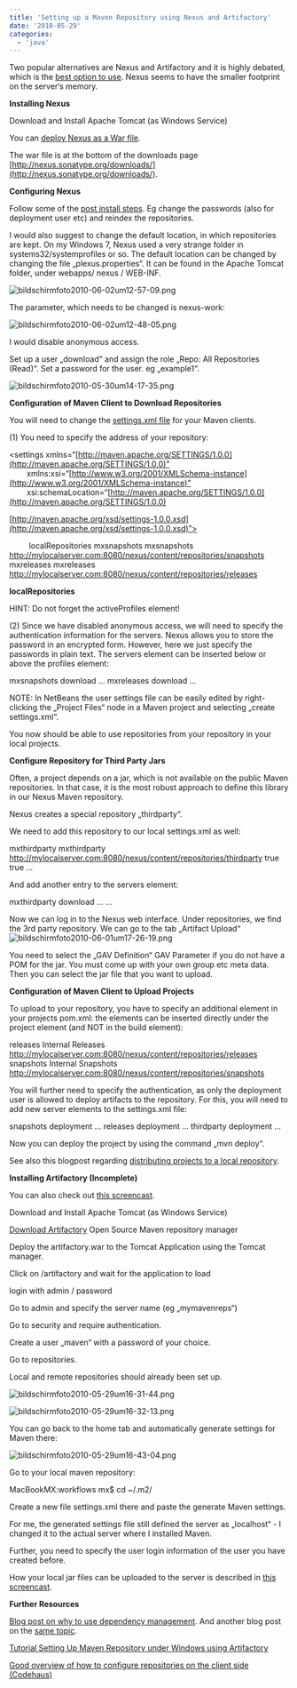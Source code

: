 ```yaml
---
title: 'Setting up a Maven Repository using Nexus and Artifactory'
date: '2010-05-29'
categories:
  - 'java'
---
```


Two popular alternatives are Nexus and Artifactory and it is highly debated, which is the [best option to use](http://weblogs.java.net/blog/johnsmart/archive/2010/01/03/tale-two-repository-managers-nexus-and-artifactory-compared-and-co). Nexus seems to have the smaller footprint on the server‘s memory.

**Installing Nexus**

Download and Install Apache Tomcat (as Windows Service)

You can [deploy Nexus as a War file](http://www.sonatype.com/books/nexus-book/reference/install-sect-as-a-war.html).

The war file is at the bottom of the downloads page [http://nexus.sonatype.org/downloads/](http://nexus.sonatype.org/downloads/).

**Configuring Nexus**

Follow some of the [post install steps](http://www.sonatype.com/books/nexus-book/reference/install-sect-repoman-post-install.html). Eg change the passwords (also for deployment user etc) and reindex the repositories.

I would also suggest to change the default location, in which repositories are kept. On my Windows 7, Nexus used a very strange folder in systems32/systemprofiles or so. The default location can be changed by changing the file „plexus.properties“. It can be found in the Apache Tomcat folder, under webapps/ nexus / WEB-INF.

![bildschirmfoto2010-06-02um12-57-09.png](images/bildschirmfoto2010-06-02um12-57-09.png)

The parameter, which needs to be changed is nexus-work:

![bildschirmfoto2010-06-02um12-48-05.png](images/bildschirmfoto2010-06-02um12-48-05.png)

I would disable anonymous access.

Set up a user „download“ and assign the role „Repo: All Repositories (Read)“. Set a password for the user. eg „example1“.

![bildschirmfoto2010-05-30um14-17-35.png](images/bildschirmfoto2010-05-30um14-17-35.png)

**Configuration of Maven Client to Download Repositories**

You will need to change the [settings.xml file](http://maven.apache.org/settings.html) for your Maven clients.

(1) You need to specify the address of your repository:

<?xml version=“1.0” encoding=“UTF-8”?>

<settings xmlns=“[http://maven.apache.org/SETTINGS/1.0.0](http://maven.apache.org/SETTINGS/1.0.0)”         xmlns:xsi=“[http://www.w3.org/2001/XMLSchema-instance](http://www.w3.org/2001/XMLSchema-instance)”         xsi:schemaLocation=“[http://maven.apache.org/SETTINGS/1.0.0](http://maven.apache.org/SETTINGS/1.0.0)

[http://maven.apache.org/xsd/settings-1.0.0.xsd](http://maven.apache.org/xsd/settings-1.0.0.xsd)”>

<profiles>

<profile> <repositories>          <id>localRepositories</id> <repository> <id>mxsnapshots</id> <name>mxsnapshots</name> <url>http://mylocalserver.com:8080/nexus/content/repositories/snapshots</url> </repository> <repository> <id>mxreleases</id> <name>mxreleases</name> <url>http://mylocalserver.com:8080/nexus/content/repositories/releases</url> </repository> </repositories>

</profile> </profiles> **<activeProfiles><activeProfile>localRepositories</activeProfile></activeProfiles>** </settings>

HINT: Do not forget the activeProfiles element!

(2) Since we have disabled anonymous access, we will need to specify the authentication information for the servers. Nexus allows you to store the password in an encrypted form. However, here we just specify the passwords in plain text. The servers element can be inserted below or above the profiles element:

<servers> <server> <id>mxsnapshots</id> <username>download</username> <password>...</password> </server> <server> <id>mxreleases</id> <username>download</username> <password>...</password> </server> </servers>

NOTE: In NetBeans the user settings file can be easily edited by right-clicking the „Project Files“ node in a Maven project and selecting „create settings.xml“.

You now should be able to use repositories from your repository in your local projects.

**Configure Repository for Third Party Jars**

Often, a project depends on a jar, which is not available on the public Maven repositories. In that case, it is the most robust approach to define this library in our Nexus Maven repository.

Nexus creates a special repository „thirdparty“.

We need to add this repository to our local settings.xml as well:

<repositories> <repository> <id>mxthirdparty</id> <name>mxthirdparty</name> <url>http://mylocalserver.com:8080/nexus/content/repositories/thirdparty</url> <releases> <enabled>true</enabled> </releases> <snapshots> <enabled>true</enabled> </snapshots> </repository> ...

And add another entry to the servers element:

<servers> <server> <id>mxthirdparty</id> <username>download</username> <password>...</password> </server> ...

Now we can log in to the Nexus web interface. Under repositories, we find the 3rd party repository. We can go to the tab „Artifact Upload“ ![bildschirmfoto2010-06-01um17-26-19.png](images/bildschirmfoto2010-06-01um17-26-19.png)

You need to select the „GAV Definition“ GAV Parameter if you do not have a POM for the jar. You must come up with your own group etc meta data. Then you can select the jar file that you want to upload.

**Configuration of Maven Client to Upload Projects**

To upload to your repository, you have to specify an additional element in your projects pom.xml: the elements <distributionManagement> can be inserted directly under the project element (and NOT in the build element):

<distributionManagement> <repository> <id>releases</id> <name>Internal Releases</name> <url>http://mylocalserver.com:8080/nexus/content/repositories/releases</url> </repository> <snapshotRepository> <id>snapshots</id> <name>Internal Snapshots</name> <url>http://mylocalserver.com:8080/nexus/content/repositories/snapshots</url> </snapshotRepository> </distributionManagement>

You will further need to specify the authentication, as only the deployment user is allowed to deploy artifacts to the repository. For this, you will need to add new server elements to the settings.xml file:

<server> <id>snapshots</id> <username>deployment</username> <password>...</password> </server> <server> <id>releases</id> <username>deployment</username> <password>...</password> </server> <server> <id>thirdparty</id> <username>deployment</username> <password>...</password> </server>

Now you can deploy the project by using the command „mvn deploy“.

See also this blogpost regarding [distributing projects to a local repository](http://numberformat.wordpress.com/2009/05/18/nexus-repository/).

**Installing Artifactory (Incomplete)**

You can also check out [this screencast](http://www.jfrog.org/screencast.php?id=2FGHwZSAqog).

Download and Install Apache Tomcat (as Windows Service)

[Download Artifactory](http://www.jfrog.org/products.php) Open Source Maven repository manager

Deploy the artifactory.war to the Tomcat Application using the Tomcat manager.

Click on /artifactory and wait for the application to load

login with admin / password

Go to admin and specify the server name (eg „mymavenreps“)

Go to security and require authentication.

Create a user „maven“ with a password of your choice.

Go to repositories.

Local and remote repositories should already been set up.

![bildschirmfoto2010-05-29um16-31-44.png](images/bildschirmfoto2010-05-29um16-31-44.png)

![bildschirmfoto2010-05-29um16-32-13.png](images/bildschirmfoto2010-05-29um16-32-13.png)

You can go back to the home tab and automatically generate settings for Maven there:

![bildschirmfoto2010-05-29um16-43-04.png](images/bildschirmfoto2010-05-29um16-43-04.png)

Go to your local maven repository:

MacBookMX:workflows mx$ cd ~/.m2/

Create a new file settings.xml there and paste the generate Maven settings.

For me, the generated settings file still defined the server as „localhost“ - I changed it to the actual server where I installed Maven.

Further, you need to specify the user login information of the user you have created before.

How your local jar files can be uploaded to the server is described in [this screencast](http://wiki.jfrog.org/confluence/display/RTF/Configuring+Deployment).

**Further Resources**

[Blog post on why to use dependency management](http://blogs.jfrog.org/2010/03/building-enterprise-repository-with.html). And another blog post on the [same topic](http://blogs.reucon.com/srt/2009/06/16/nexus_vs_artifactory.html).

[Tutorial Setting Up Maven Repository under Windows using Artifactory](http://www.theserverside.com/news/1364121/Setting-Up-a-Maven-Repository)

[Good overview of how to configure repositories on the client side (Codehaus)](http://docs.codehaus.org/display/MAVENUSER/Creating+the+repositories)
